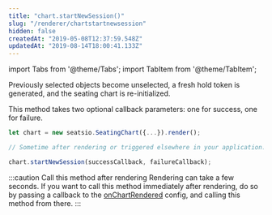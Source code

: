```yaml
---
title: "chart.startNewSession()"
slug: "/renderer/chartstartnewsession"
hidden: false
createdAt: "2019-05-08T12:37:59.548Z"
updatedAt: "2019-08-14T18:00:41.133Z"
---
```


import Tabs from '@theme/Tabs';
import TabItem from '@theme/TabItem';

Previously selected objects become unselected, a fresh hold token is generated, and the seating chart is re-initialized.

This method takes two optional callback parameters: one for success, one for failure. 

```javascript
let chart = new seatsio.SeatingChart({...}).render();

// Sometime after rendering or triggered elsewhere in your application...

chart.startNewSession(successCallback, failureCallback);
```



:::caution Call this method after rendering
Rendering can take a few seconds. If you want to call this method immediately after rendering, do so by passing a callback to the [onChartRendered](/docs/renderer/events-onchartrendered) config, and calling this method from there.
:::

